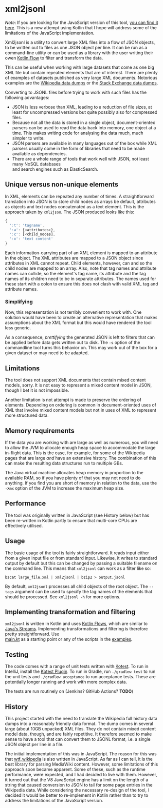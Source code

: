 # xml2jsonl

*Note*: If you are looking for the JavaScript version of this tool, [you can find it here](). 
This is a new attempt using Kotlin that I hope will address some of the limitations of the 
JavaScript implementation.

Xml2jsonl is a utility to convert large XML files into a flow of JSON objects, 
to be written out to files as one JSON object per line. It can be run as a 
command-line utility or can be used as a library with the user writing their owen
[Kotlin Flow](https://kotlinlang.org/docs/flow.html) to filter and transform the data.  

This can be useful when working with large datasets that come as one
big XML file but contain repeated elements that are of interest. There
are plenty of examples of datasets published as very large XML
documents. Notorious examples are the [Wikipedia data
dumps](https://dumps.wikimedia.org/backup-index.html) or the
[Stack Exchange data
dumps](https://archive.org/details/stackexchange).

Converting to JSONL files before trying to work with such files has the following advantages:

* JSON is less verbose than XML, leading to a reduction of file sizes, at least for uncompressed
  versions but quite possibly also for compressed files.
* Because not all the data is stored in a single object, document-oriented parsers can be used to
  read the data back into memory, one object at a time. This makes writing code for analysing the
  data much, much simpler to write.
* JSON parsers are available in many languages out of the box while XML parsers usually come in the
  form of libraries that need to be made available as dependencies.
* There are a whole range of tools that work well with JSON, not least many NoSQL databases  
  and search engines such as ElasticSearch.

## Unique versus non-unique elements

In XML, elements can be repeated any number of times. A
straightforward translation into JSON is to store child nodes as
arrays be default, attributes as objects and text nodes concatenated 
as a text element. This is the approach taken by `xml2json`. The JSON
produced looks like this:

```javascript
{
  ':t': 'tagname', 
  ':a': {<attributes>},
  ':c': [<child_nodes],
  ':x': 'text content'
}
```

Each information-carrying part of an XML element is mapped to an
attribute in the object. The XML attributes are mapped to a JSON
object since attributes in XML cannot repeat. Child elements, however,
can and so the child nodes are mapped to an array. Also, note that tag
names and attribute names can collide, so the element's tag name, its
attribute and the tag names of its children need to be in separate
attributes. The names used for these start with a colon to ensure this
does not clash with valid XML tag and attribute names.

### Simplifying

Now, this representation is not terribly convenient to work with. One
solution would have been to create an alternative representation that makes
assumptions about the XML format but this would have rendered the tool less
generic. 

As a consequence, *prettifying* the generated JSON is left to filters
that can be applied before data gets written out to disk. The `-s` option
of the commandline tool turns this behavior on. This may work out
of the box for a given dataset or may need to be adapted.

## Limitations

The tool does not support XML documents that contain mixed content
models, sorry. It is not easy to represent a mixed content model in
JSON, though I bet it is not impossible.

Another limitation is not attempt is made to preserve the ordering of 
elements. Depending on ordering is common in document-oriented uses of 
XML that involve mixed content models but not in uses of XML to represent 
more structured data.

## Memory requirements

If the data you are working with are large as well as numerous, you will 
need to allow the JVM to allocate enough heap space to accommodate the 
large in-flight data. This is the case, for example, for some of the Wikipedia 
pages that are large *and* have an extensive history. The combination of this 
can make the resulting data structures run to multiple GBs.

The Java virtual machine allocates heap memory in proportion to the available
RAM, so if you have plenty of that you may not need to do anything. If you find
you are short of memory in relation to the data, use the `-Xmx` option of the 
JVM to increase the maximum heap size.

## Performance

The tool was originally written in JavaScript (see History below) but has been 
re-written in Kotlin partly to ensure that multi-core CPUs are effectively utilised.

## Usage

The basic usage of the tool is fairly straightforward. It reads input either from a 
given input file or from standard input. Likewise, it writes to standard output by 
default but this can be changed by passing a suitable filename on the command line. 
This means that `xml2jsonl` can work as a filter like so: 

```bzcat large_file.xml | xml2jsonl | bzip2 > output.jsonl```

By default, `xml2jsonl` processes all child objects of the root object. The `--tags` 
argument can be used to specify the tag names of the elements that should be processed. 
See `xml2jsonl -h` for more options.

## Implementing transformation and filtering

`xml2jsonl` is written in Kotlin and uses [Kotlin Flows](https://kotlinlang.org/docs/flow.html), 
which are similar to [Java's Streams](https://www.oracle.com/technical-resources/articles/java/ma14-java-se-8-streams.html).
Implementing transformations and filtering is therefore pretty straightforward. Use  
[main.kt](alexvoss/xml2jsonl/blob/main/src/main/kotlin/main.kt) as a starting point or
any of the scripts in the [examples](/alexvoss/xml2jsonl/tree/main/examples).

## Testing

The code comes with a range of unit tests written with [Kotest](https://kotest.io/). To run in 
IntelliJ, install the [Kotest Plugin](https://kotest.io/docs/intellij/intellij-plugin.html).
To run in Gradle, run `./gradlew test` to run the unit tests and `./gradlew acceptance` to 
run acceptance tests. These are potentially longer running and work with more complex data.

The tests are run routinely on (Jenkins? GitHub Actions? **TODO**)

## History

This project started with the need to translate the Wikipedia full history data dumps into 
a reasonably friendly data format. The dump comes in several large (about 10GB unpacked) XML 
files. They do not contain mixed content model data, though, and are fairly repetitive. It 
therefore seemed to make sense to have a tool that can convert them to JSONL format, 
i.e. a single JSON object per line in a file.

The initial implementation of this was in JavaScript. The reason for this was that 
[wtf_wikipedia](https://github.com/spencermountain/wtf_wikipedia) is also written in 
JavaScript. As far as I can tell, it is the best library for parsing MediaWiki content. 
However, some limitations of this approach soon became apparent. Some of these, such as 
the runtime performance, were expected, and I had decided to live with them. However, 
it turned out that the V8 JavaScript engine has a limit on the length of a string that 
caused conversion to JSON to tail for some page entries in the Wikipedia data. While 
considering the necessary re-design of the tool, I decided it would be better to 
re-implement in Kotlin rather than to try to address the limitations of the JavaScript 
version.

